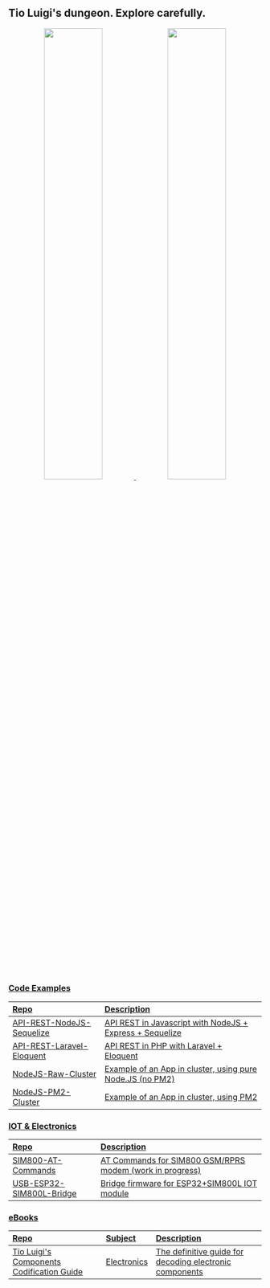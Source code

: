<!-- Title -->
## Tio Luigi's dungeon. Explore carefully.


<!-- GitHub Stats -->

<div align="center">
  <a href="https://github.com/tioluigidev">
  <img width="48%" src="https://github-readme-stats.vercel.app/api?username=tioluigidev&show_icons=true&theme=dracula&include_all_commits=true&count_private=true"/>
  <img width="48%" src="https://github-readme-stats.vercel.app/api/top-langs/?username=tioluigidev&layout=compact&langs_count=7&theme=dracula"/>
</div>

<!--
[![My Skills](https://skillicons.dev/icons?i=html,css,js,nodejs,jquery,express,bootstrap,php,laravel&theme=dark)](https://skillicons.dev)

[![My Skills](https://skillicons.dev/icons?i=postgres,mysql,mongodb&theme=dark)](https://skillicons.dev)

[![My Skills](https://skillicons.dev/icons?i=linux,docker,git,graphql&theme=dark)](https://skillicons.dev)

[![My Skills](https://skillicons.dev/icons?i=blender,godot,unity&theme=dark)](https://skillicons.dev)  


-->

##
  
### Code Examples
  
| Repo | Description |
|:--|:--|
| [API-REST-NodeJS-Sequelize](https://github.com/tioluigidev/API-REST-NodeJS-Sequelize) | API REST in Javascript with NodeJS + Express + Sequelize |
| [API-REST-Laravel-Eloquent](https://github.com/tioluigidev/API-REST-Laravel-Eloquent) | API REST in PHP with Laravel + Eloquent |
| [NodeJS-Raw-Cluster](https://github.com/tioluigidev/NodeJS-Raw-Cluster) | Example of an App in cluster, using pure Node.JS (no PM2) |
| [NodeJS-PM2-Cluster](https://github.com/tioluigidev/NodeJS-PM2-Cluster) | Example of an App in cluster, using PM2 |

  
### IOT & Electronics
  
| Repo | Description | 
|:--|:--|
| [SIM800-AT-Commands](https://github.com/tioluigidev/SIM800-AT-Commands) | AT Commands for SIM800 GSM/RPRS modem (work in progress)| 
| [USB-ESP32-SIM800L-Bridge](https://github.com/tioluigidev/USB-ESP32-SIM800L-Bridge) | Bridge firmware for ESP32+SIM800L IOT module | 
  
### eBooks
  
| Repo | Subject | Description | 
|:--|:--|:--|
| [Tio Luigi's Components Codification Guide](https://github.com/tioluigidev/Tio-Luigis-Components-Codification-Guide) | Electronics | The definitive guide for decoding electronic components | 
  
  

<!-- Dev Icons -->
  <!--
<div style="display: inline_block"><br>
  <img src="https://cdn.jsdelivr.net/gh/devicons/devicon/icons/html5/html5-original.svg" height="40" title="HTML"/>
  <img src="https://cdn.jsdelivr.net/gh/devicons/devicon/icons/css3/css3-original.svg" height="40" title="CSS"/>
  <img src="https://cdn.jsdelivr.net/gh/devicons/devicon/icons/javascript/javascript-original.svg" height="40" title="Javascript"/>
  <img src="https://cdn.jsdelivr.net/gh/devicons/devicon/icons/bootstrap/bootstrap-original.svg" height="40" title="Bootstrap"/>
  <img src="https://cdn.jsdelivr.net/gh/devicons/devicon/icons/jquery/jquery-plain-wordmark.svg" height="40" title="jQuery / jQuery Mobile"/>
  <img src="https://cdn.jsdelivr.net/gh/devicons/devicon/icons/php/php-original.svg" height="40" title="PHP"/>
  <img src="https://cdn.jsdelivr.net/gh/devicons/devicon/icons/nodejs/nodejs-original.svg" height="40" title="NodeJS"/>
  <img src="https://cdn.jsdelivr.net/gh/devicons/devicon/icons/linux/linux-original.svg" height="40" title="Linux"/>
  <img src="https://cdn.jsdelivr.net/gh/devicons/devicon/icons/bash/bash-original.svg" height="40" title="Shell Script"/>
  <img src="https://cdn.jsdelivr.net/gh/devicons/devicon/icons/docker/docker-plain-wordmark.svg" height="40" title="Docker"/>
  <img src="https://cdn.jsdelivr.net/gh/devicons/devicon/icons/git/git-original.svg" height="40" title="Git"/>
  <img src="https://cdn.jsdelivr.net/gh/devicons/devicon/icons/graphql/graphql-plain-wordmark.svg" height="40" title="GraphQL"/>
  <img src="https://cdn.jsdelivr.net/gh/devicons/devicon/icons/postgresql/postgresql-plain-wordmark.svg" height="40" title="PostgreSQL"/>
  <img src="https://cdn.jsdelivr.net/gh/devicons/devicon/icons/mysql/mysql-original-wordmark.svg" height="40" title="MySQL"/>
  <img src="https://cdn.jsdelivr.net/gh/devicons/devicon/icons/csharp/csharp-original.svg" height="40" title="C# for Unity 3D"/>
  <img src="https://cdn.jsdelivr.net/gh/devicons/devicon/icons/unity/unity-original.svg" height="40" title="Unity 3D"/>
</div>
  
-->
 
<!--
  Emojis: https://emojipedia.org/
  Dev Icons: https://devicon.dev
-->
